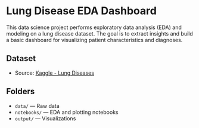 
# Lung Disease EDA Dashboard

This data science project performs exploratory data analysis (EDA) and modeling on a lung disease dataset. The goal is to extract insights and build a basic dashboard for visualizing patient characteristics and diagnoses.

## Dataset 

- Source: [Kaggle - Lung Diseases](https://www.kaggle.com/datasets/samikshadalvi/lungs-diseases-dataset/data)

## Folders

- `data/` — Raw data
- `notebooks/` — EDA and plotting notebooks
- `output/` — Visualizations


